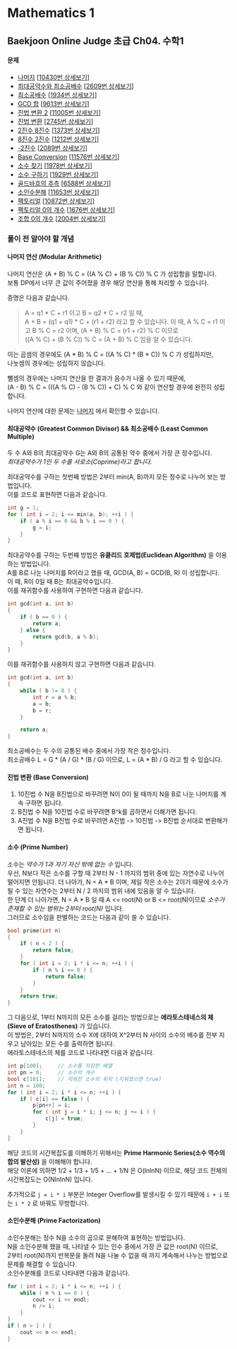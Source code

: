 Mathematics 1
==============

Baekjoon Online Judge 초급 Ch04. 수학1
------------------------------------

#### 문제

* [나머지](./나머지) [[10430번 상세보기](https://www.acmicpc.net/problem/10430)]
* [최대공약수와 최소공배수](./최대공약수와_최소공배수) [[2609번 상세보기](https://www.acmicpc.net/problem/2609)]
* [최소공배수](./최소공배수) [[1934번 상세보기](https://www.acmicpc.net/problem/1934)]
* [GCD 합](./GCD_합) [[9613번 상세보기](https://www.acmicpc.net/problem/9613)]
* [진법 변환 2](./진법_변환_2) [[11005번 상세보기](https://www.acmicpc.net/problem/11005)]
* [진법 변환](./진법_변환) [[2745번 상세보기](https://www.acmicpc.net/problem/2745)]
* [2진수 8진수](./2진수_8진수) [[1373번 상세보기](https://www.acmicpc.net/problem/1373)]
* [8진수 2진수](./8진수_2진수) [[1212번 상세보기](https://www.acmicpc.net/problem/1212)]
* [-2진수](./-2진수) [[2089번 상세보기](https://www.acmicpc.net/problem/2089)]
* [Base Conversion](./Base_Conversion) [[11576번 상세보기](https://www.acmicpc.net/problem/11576)]
* [소수 찾기](./소수_찾기) [[1978번 상세보기](https://www.acmicpc.net/problem/1978)]
* [소수 구하기](./소수_구하기) [[1929번 상세보기](https://www.acmicpc.net/problem/1929)]
* [골드바흐의 추측](./골드바흐의_추측) [[6588번 상세보기](https://www.acmicpc.net/problem/6588)]
* [소인수분해](./소인수분해) [[11653번 상세보기](https://www.acmicpc.net/problem/11653)]
* [팩토리얼](./팩토리얼) [[10872번 상세보기](https://www.acmicpc.net/problem/10872)]
* [팩토리얼 0의 개수](./팩토리얼_0의_개수) [[1676번 상세보기](https://www.acmicpc.net/problem/1676)]
* [조합 0의 개수](./조합_0의_개수) [[2004번 상세보기](https://www.acmicpc.net/problem/2004)]

### 풀이 전 알아야 할 개념

#### 나머지 연산 (Modular Arithmetic)

나머지 연산은 (A + B) % C = ((A % C) + (B % C)) % C 가 성립함을 말합니다.  
보통 DP에서 너무 큰 값이 주어졌을 경우 해당 연산을 통해 처리할 수 있습니다.

증명은 다음과 같습니다.  
> A = q1 * C + r1 이고 B = q2 * C + r2 일 때,  
> A + B = (q1 + q1) * C + (r1 + r2) 라고 할 수 있습니다.
> 이 때, A % C = r1 이고 B % C = r2 이며, (A + B) % C = (r1 + r2) % C 이므로  
> ((A % C) + (B % C)) % C = (A + B) % C 임을 알 수 있습니다.
  
이는 곱셈의 경우에도 (A * B) % C = ((A % C) * (B * C)) % C 가 성립하지만,  
나눗셈의 경우에는 성립하지 않습니다.  

뺄셈의 경우에는 나머지 연산을 한 결과가 음수가 나올 수 있기 때문에,  
(A - B) % C = (((A % C) - (B % C)) + C) % C 와 같이 연산할 경우에 완전히 성립합니다.

나머지 연산에 대한 문제는 [나머지](./나머지) 에서 확인할 수 있습니다.

#### 최대공약수 (Greatest Common Divisor) && 최소공배수 (Least Common Multiple)

두 수 A와 B의 최대공약수 G는 A와 B의 공통된 약수 중에서 가장 큰 정수입니다.  
*최대공약수가 1인 두 수를 서로소(Coprime)라고 합니다.*  

최대공약수를 구하는 첫번째 방법은 2부터 min(A, B)까지 모든 정수로 나누어 보는 방법입니다.  
이를 코드로 표현하면 다음과 같습니다.  

~~~ cpp
int g = 1;
for ( int i = 2; i <= min(a, b); ++i ) {
    if ( a % i == 0 && b % i == 0 ) {
        g = i;
    }
}
~~~

최대공약수를 구하는 두번째 방법은 **유클리드 호제법(Euclidean Algorithm)** 을 이용하는 방법입니다.  
A를 B로 나눈 나머지를 R이라고 했을 때, GCD(A, B) = GCD(B, R) 이 성립합니다.  
이 때, R이 0일 때 B는 최대공약수입니다.  
이를 재귀함수를 사용하여 구현하면 다음과 같습니다.   

~~~ cpp
int gcd(int a, int b) 
{
    if ( b == 0 ) {
        return a;
    } else {
        return gcd(b, a % b);
    }
}
~~~

이를 재귀함수를 사용하지 않고 구현하면 다음과 같습니다.  

~~~ cpp
int gcd(int a, int b)
{
    while ( b != 0 ) {
        int r = a % b;
        a = b;
        b = r;
    }

    return a;
}
~~~

최소공배수는 두 수의 공통된 배수 중에서 가장 작은 정수입니다.  
최소공배수 L = G * (A / G) * (B / G) 이므로, L = (A * B) / G 라고 할 수 있습니다.

#### 진법 변환 (Base Conversion)

1. 10진법 수 N을 B진법으로 바꾸려면 N이 0이 될 때까지 N을 B로 나눈 나머지를 계속 구하면 됩니다.
2. B진법 수 N을 10진법 수로 바꾸려면 B^k를 곱하면서 더해가면 됩니다.
3. A진법 수 N을 B진법 수로 바꾸려면 A진법 -> 10진법 -> B진법 순서대로 변환해가면 됩니다.

#### 소수 (Prime Number)

소수는 *약수가 1과 자기 자신 밖에 없는 수* 입니다.  
우선, N보다 작은 소수를 구할 때 2부터 N - 1 까지의 범위 중에 있는 자연수로 나누어 떨어지면 안됩니다.
더 나아가, N = A * B 이며, 제일 작은 소수는 2이기 때문에 소수가 될 수 있는 자연수는 2부터 N / 2 까지의 범위 내에 있음을 알 수 있습니다.  
한 단계 더 나아가면, N = A * B 일 때 A <= root(N) or B <= root(N)이므로 *소수가 존재할 수 있는 범위는 2부터 root(N)* 입니다.  
그러므로 소수임을 판별하는 코드는 다음과 같이 쓸 수 있습니다.

~~~ cpp
bool prime(int n)
{
    if ( n < 2 ) {
        return false;
    }
    for ( int i = 2; i * i <= n; ++i ) {
        if ( n % i == 0 ) {
            return false;
        }
    }
    return true;
}
~~~

그 다음으로, 1부터 N까지의 모든 소수를 걸리는 방법으로는 **에라토스테네스의 체(Sieve of Eratosthenes)** 가 있습니다.  
이 방법은, 2부터 N까지의 소수 X에 대하여 X^2부터 N 사이의 소수의 배수를 전부 지우고 남아있는 모든 수를 출력하면 됩니다.  
에라토스테네스의 체를 코드로 나타내면 다음과 같습니다.  

~~~cpp
int p[100];     // 소수를 저장한 배열
int pn = 0;     // 소수의 개수
bool c[101];    // 지워진 소수의 위치 (지워졌으면 true)
int n = 100;
for ( int i = 2; i * i <= n; ++i ) {
    if ( c[i] == false ) {
        p[pn++] = i;
        for ( int j = i * i; j <= n; j += i ) {
            c[j] = true;
        }
    }
}
~~~

해당 코드의 시간복잡도를 이해하기 위해서는 **Prime Harmonic Series(소수 역수의 합의 발산성)** 을 이해해야 합니다.  
해당 이론에 의하면 1/2 + 1/3 + 1/5 + ... + 1/N 은 O(lnlnN) 이므로, 해당 코드 전체의 시간복잡도는 O(NlnlnN) 입니다.  

추가적으로 `j = i * i` 부분은 Integer Overflow를 발생시킬 수 있기 때문에 `i + i` 또는 `i * 2` 로 바꿔도 무방합니다.  

#### 소인수분해 (Prime Factorization)

소인수분해는 정수 N을 소수의 곱으로 분해하여 표현하는 방법입니다.  
N을 소인수분해 했을 때, 나타낼 수 있는 인수 중에서 가장 큰 값은 root(N) 이므로,  
2부터 root(N)까지 반복문을 돌려 N을 나눌 수 없을 때 까지 계속해서 나누는 방법으로 문제를 해결할 수 있습니다.  
소인수분해를 코드로 나타내면 다음과 같습니다.  

~~~cpp
for ( int i = 2; i * i <= n; ++i ) {
    while ( n % i == 0 ) {
        cout << i << endl;
        n /= i;
    }
}
if ( n > 1 ) {
    cout << n << endl;
}
~~~